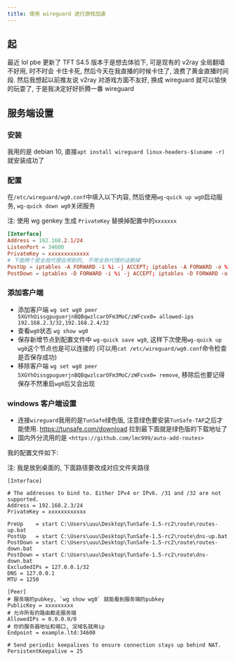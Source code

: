```yaml
---
title: 使用 wireguard 进行游戏加速
---
```


## 起

最近 lol pbe 更新了 TFT S4.5 版本于是想去体验下, 可是现有的 v2ray 全局翻墙不好用, 时不时会
卡住卡死, 然后今天在我直播的时候卡住了, 浪费了黄金直播时间段. 然后我想起以前推友说 v2ray 对游戏方面不友好,
换成 wireguard 就可以愉快的玩耍了, 于是我决定好好折腾一番 wireguard

## 服务端设置

### 安装

我用的是 debian 10, 直接`apt install wireguard linux-headers-$(uname -r)`就安装成功了

### 配置

在`/etc/wireguard/wg0.conf`中填入以下内容, 然后使用`wg-quick up wg0`启动服务, `wg-quick down wg0`关闭服务

注: 使用 wg genkey 生成 `PrivateKey` 替换掉配置中的`xxxxxxx`

```conf
[Interface]
Address = 192.168.2.1/24
ListenPort = 34600
PrivateKey = xxxxxxxxxxxxx
# 下面两个是全局代理会用到的, 不用全局代理的话删掉
PostUp = iptables -A FORWARD -i %i -j ACCEPT; iptables -A FORWARD -o %i -j ACCEPT; iptables -t nat -A POSTROUTING -s 192.168.2.0/24 -o eth0 -j MASQUERADE
PostDown = iptables -D FORWARD -i %i -j ACCEPT; iptables -D FORWARD -o %i -j ACCEPT; iptables -t nat -D POSTROUTING -s 192.168.2.0/24 -o eth0 -j MASQUERADE
```

### 添加客户端

- 添加客户端 `wg set wg0 peer 5XGYhOissgpuguerjnBQBqwzlcarOFm3MoC/zWFcvx0= allowed-ips 192.168.2.3/32,192.168.2.4/32`
- 查看`wg0`状态 `wg show wg0`
- 保存新增节点到配置文件中 `wg-quick save wg0`, 这样下次使用`wg-quick up wg0`这个节点也是可以连接的 (可以用`cat /etc/wireguard/wg0.conf`命令检查是否保存成功)
- 移除客户端 `wg set wg0 peer 5XGYhOissgpuguerjnBQBqwzlcarOFm3MoC/zWFcvx0= remove`, 移除后也要记得保存不然重启`wg0`后又会出现

### windows 客户端设置

- 连接`wireguard`我用的是`TunSafe`绿色版, 注意绿色要安装`TunSafe-TAP`之后才能使用. <https://tunsafe.com/download> 拉到最下面就是绿色版的下载地址了
- 国内外分流用的是 `<https://github.com/lmc999/auto-add-routes>`

我的配置文件如下:

注: 我是放到桌面的, 下面路径要改成对应文件夹路径

```
[Interface]

# The addresses to bind to. Either IPv4 or IPv6. /31 and /32 are not supported.
Address = 192.168.2.3/24
PrivateKey = xxxxxxxxxxxx

PreUp    = start C:\Users\uuu\Desktop\TunSafe-1.5-rc2\route\routes-up.bat
PostUp   = start C:\Users\uuu\Desktop\TunSafe-1.5-rc2\route\dns-up.bat
PostDown = start C:\Users\uuu\Desktop\TunSafe-1.5-rc2\route\routes-down.bat
PostDown = start C:\Users\uuu\Desktop\TunSafe-1.5-rc2\route\dns-down.bat
ExcludedIPs = 127.0.0.1/32
DNS = 127.0.0.1
MTU = 1250

[Peer]
# 服务端的pubkey, `wg show wg0` 就能看到服务端的pubkey
PublicKey = xxxxxxxxx
# 允许所有的路由都走服务端
AllowedIPs = 0.0.0.0/0
# 你的服务器地址和端口, 没域名就用ip
Endpoint = example.ltd:34600

# Send periodic keepalives to ensure connection stays up behind NAT.
PersistentKeepalive = 25
```
